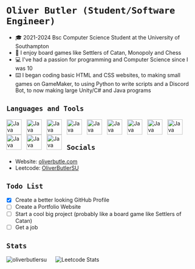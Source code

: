 # **`Oliver Butler (Student/Software Engineer)`**



- 🎓 2021-2024 Bsc Computer Science Student at the University of Southampton
- 🎲 I enjoy board games like Settlers of Catan, Monopoly and Chess
- ‍💻 I've had a passion for programming and Computer Science since I was 10
- ⌨️ I began coding basic HTML and CSS websites, to making small games on GameMaker, to using Python to write scripts and a Discord Bot, to now making large Unity/C# and Java programs


## **`Languages and Tools`**
<img align="left" alt="Java" width="40px" style="padding-right:10px;" src="https://cdn.jsdelivr.net/gh/devicons/devicon/icons/java/java-original.svg" />
<img align="left" alt="Java" width="40px" style="padding-right:10px;" src="https://cdn.jsdelivr.net/gh/devicons/devicon/icons/csharp/csharp-original.svg" />
<img align="left" alt="Java" width="40px" style="padding-right:10px;" src="https://cdn.jsdelivr.net/gh/devicons/devicon/icons/haskell/haskell-original.svg" />
<img align="left" alt="Java" width="40px" style="padding-right:10px;" src="https://cdn.jsdelivr.net/gh/devicons/devicon/icons/python/python-original.svg" />
<img align="left" alt="Java" width="40px" style="padding-right:10px;" src="https://cdn.jsdelivr.net/gh/devicons/devicon/icons/unity/unity-original.svg" />
<img align="left" alt="Java" width="40px" style="padding-right:10px;" src="https://cdn.jsdelivr.net/gh/devicons/devicon/icons/latex/latex-original.svg" />
<img align="left" alt="Java" width="40px" style="padding-right:10px;" src="https://cdn.jsdelivr.net/gh/devicons/devicon/icons/linux/linux-original.svg" />
<img align="left" alt="Java" width="40px" style="padding-right:10px;" src="https://cdn.jsdelivr.net/gh/devicons/devicon/icons/sqlite/sqlite-original.svg" />
<img align="left" alt="Java" width="40px" style="padding-right:10px;" src="https://cdn.jsdelivr.net/gh/devicons/devicon/icons/github/github-original.svg" />
<img align="left" alt="Java" width="40px" style="padding-right:10px;" src="https://cdn.jsdelivr.net/gh/devicons/devicon/icons/javascript/javascript-original.svg" />
<img align="left" alt="Java" width="40px" style="padding-right:10px;" src="https://cdn.jsdelivr.net/gh/devicons/devicon/icons/html5/html5-original.svg" />
<img align="left" alt="Java" width="40px" style="padding-right:10px;" src="https://cdn.jsdelivr.net/gh/devicons/devicon/icons/css3/css3-original.svg" />


<br> </br>

## **`Socials`**
- Website: [oliverbutle.com](https://www.oliverbutle.com)
- Leetcode: [OliverButlerSU](https://leetcode.com/OliverButlerSU/)


## **`Todo List`**
- [X] Create a better looking GitHub Profile
- [ ] Create a Portfolio Website
- [ ] Start a cool big project (probably like a board game like Settlers of Catan)
- [ ] Get a job

## **`Stats`**

<p><img align="left" style="padding-right:20px;" src="https://github-readme-stats.vercel.app/api/top-langs?username=oliverbutlersu&show_icons=true&locale=en&layout=compact&theme=radical" alt="oliverbutlersu" /></p>

![Leetcode Stats](https://leetcard.jacoblin.cool/oliverbutlersu?theme=nord)


